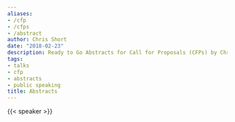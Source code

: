 ```yaml
---
aliases:
- /cfp
- /cfps
- /abstract
author: Chris Short
date: "2018-02-23"
description: Ready to Go Abstracts for Call for Proposals (CFPs) by Chris Short
tags:
- talks
- cfp
- abstracts
- public speaking
title: Abstracts
---
```


{{< speaker >}}
